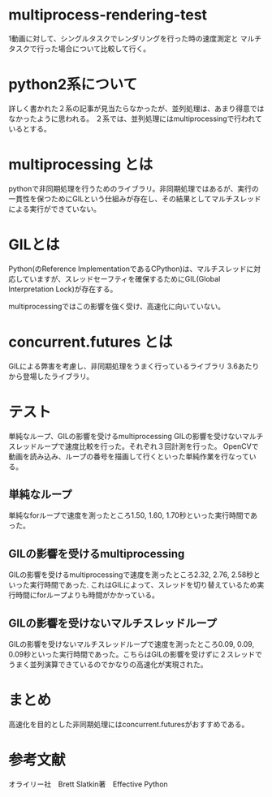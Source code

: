 # multiprocess-rendering-test

1動画に対して、シングルタスクでレンダリングを行った時の速度測定と
マルチタスクで行った場合について比較して行く。

# python2系について
詳しく書かれた２系の記事が見当たらなかったが、並列処理は、あまり得意ではなかったように思われる。
２系では、並列処理にはmultiprocessingで行われているとする。

# multiprocessing とは
pythonで非同期処理を行うためのライブラリ。非同期処理ではあるが、実行の一貫性を保つためにGILという仕組みが存在し、その結果としてマルチスレッドによる実行ができていない。

# GILとは
Python(のReference ImplementationであるCPython)は、マルチスレッドに対応していますが、スレッドセーフティを確保するためにGIL(Global Interpretation Lock)が存在する。

multiprocessingではこの影響を強く受け、高速化に向いていない。

# concurrent.futures とは

GILによる弊害を考慮し、非同期処理をうまく行っているライブラリ
3.6あたりから登場したライブラリ。

# テスト
単純なループ、GILの影響を受けるmultiprocessing
GILの影響を受けないマルチスレッドループで速度比較を行った。それぞれ３回計測を行った。
OpenCVで動画を読み込み、ループの番号を描画して行くといった単純作業を行なっている。

## 単純なループ
単純なforループで速度を測ったところ1.50, 1.60, 1.70秒といった実行時間であった。

## GILの影響を受けるmultiprocessing
GILの影響を受けるmultiprocessingで速度を測ったところ2.32, 2.76, 2.58秒といった実行時間であった.
これはGILによって、スレッドを切り替えているため実行時間にforループよりも時間がかかっている。

## GILの影響を受けないマルチスレッドループ
GILの影響を受けないマルチスレッドループで速度を測ったところ0.09, 0.09, 0.09秒といった実行時間であった。こちらはGILの影響を受けずに２スレッドでうまく並列演算できているのでかなりの高速化が実現された。

# まとめ
高速化を目的とした非同期処理にはconcurrent.futuresがおすすめである。

# 参考文献
オライリー社　Brett Slatkin著　Effective Python